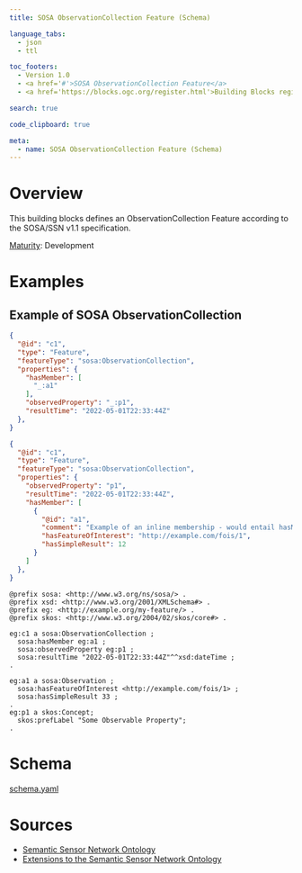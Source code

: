 ```yaml
---
title: SOSA ObservationCollection Feature (Schema)

language_tabs:
  - json
  - ttl

toc_footers:
  - Version 1.0
  - <a href='#'>SOSA ObservationCollection Feature</a>
  - <a href='https://blocks.ogc.org/register.html'>Building Blocks register</a>

search: true

code_clipboard: true

meta:
  - name: SOSA ObservationCollection Feature (Schema)
---
```


# Overview

This building blocks defines an ObservationCollection Feature according to the SOSA/SSN v1.1 specification.

[Maturity](https://github.com/cportele/ogcapi-building-blocks#building-block-maturity): Development

# Examples

## Example of SOSA ObservationCollection

```json
{ 
  "@id": "c1",
  "type": "Feature",
  "featureType": "sosa:ObservationCollection",
  "properties": {
    "hasMember": [
      "_:a1"
    ],
    "observedProperty": "_:p1",
    "resultTime": "2022-05-01T22:33:44Z"
  },
}
```

```json
{ 
  "@id": "c1",
  "type": "Feature",
  "featureType": "sosa:ObservationCollection",
  "properties": {
    "observedProperty": "p1",
    "resultTime": "2022-05-01T22:33:44Z",
    "hasMember": [
      { 
        "@id": "a1",
        "comment": "Example of an inline membership - would entail hasMember relations",
        "hasFeatureOfInterest": "http://example.com/fois/1",
        "hasSimpleResult": 12
      }
    ]
  },
}
```

```ttl
@prefix sosa: <http://www.w3.org/ns/sosa/> .
@prefix xsd: <http://www.w3.org/2001/XMLSchema#> .
@prefix eg: <http://example.org/my-feature/> .
@prefix skos: <http://www.w3.org/2004/02/skos/core#> .

eg:c1 a sosa:ObservationCollection ;
  sosa:hasMember eg:a1 ;
  sosa:observedProperty eg:p1 ;
  sosa:resultTime "2022-05-01T22:33:44Z"^^xsd:dateTime ;
.

eg:a1 a sosa:Observation ;
  sosa:hasFeatureOfInterest <http://example.com/fois/1> ;
  sosa:hasSimpleResult 33 ;
.
eg:p1 a skos:Concept;
  skos:prefLabel "Some Observable Property";
.
```

# Schema

[schema.yaml](https://raw.githubusercontent.com/opengeospatial/ogcapi-sosa/master/_sources/features/observationCollection/schema.yaml)
# Sources

* [Semantic Sensor Network Ontology](https://www.w3.org/TR/vocab-ssn/)
* [Extensions to the Semantic Sensor Network Ontology](https://www.w3.org/TR/vocab-ssn-ext/)
